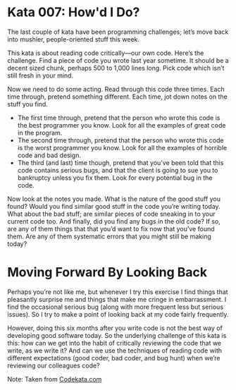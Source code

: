 # Kata 007: How'd I Do?
The last couple of kata have been programming challenges; let’s move back into mushier, people-oriented stuff this week.

This kata is about reading code critically—our own code. Here’s the challenge. Find a piece of code you wrote last year sometime. It should be a decent sized chunk, perhaps 500 to 1,000 lines long. Pick code which isn’t still fresh in your mind.

Now we need to do some acting. Read through this code three times. Each time through, pretend something different. Each time, jot down notes on the stuff you find.

* The first time through, pretend that the person who wrote this code is the best programmer you know. Look for all the examples of great code in the program.
* The second time through, pretend that the person who wrote this code is the worst programmer you know. Look for all the examples of horrible code and bad design.
* The third (and last) time though, pretend that you’ve been told that this code contains serious bugs, and that the client is going to sue you to bankruptcy unless you fix them. Look for every potential bug in the code.

Now look at the notes you made. What is the nature of the good stuff you found? Would you find similar good stuff in the code you’re writing today. What about the bad stuff; are similar pieces of code sneaking in to your current code too. And finally, did you find any bugs in the old code? If so, are any of them things that that you’d want to fix now that you’ve found them. Are any of them systematic errors that you might still be making today?

# Moving Forward By Looking Back
Perhaps you’re not like me, but whenever I try this exercise I find things that pleasantly surprise me and things that make me cringe in embarrassment. I find the occasional serious bug (along with more frequent less but serious issues). So I try to make a point of looking back at my code fairly frequently.

However, doing this six months after you write code is not the best way of developing good software today. So the underlying challenge of this kata is this: how can we get into the habit of critically reviewing the code that we write, as we write it? And can we use the techniques of reading code with different expectations (good coder, bad coder, and bug hunt) when we’re reviewing our colleagues code?

Note: Taken from [Codekata.com](http://codekata.com/kata/kata07-howd-i-do/)
